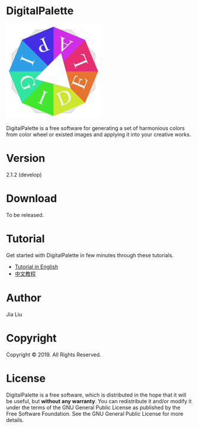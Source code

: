 # DigitalPalette
![DigitalPalette](src/main/icons/full/icon_full_256.png)

DigitalPalette is a free software for generating a set of harmonious colors from color wheel or existed images and applying it into your creative works.

# Version
2.1.2 (develop)

# Download
To be released.

# Tutorial
Get started with DigitalPalette in few minutes through these tutorials.  

* [Tutorial in English](tutorials/tutorial_English.md)  
* [中文教程](tutorials/tutorial_Chinese.md)

# Author
Jia Liu

# Copyright
Copyright © 2019. All Rights Reserved.

# License
DigitalPalette is a free software, which is distributed in the hope that it will be useful, but **without any warranty**. You can redistribute it and/or modify it under the terms of the GNU General Public License as published by the Free Software Foundation. See the GNU General Public License for more details.
